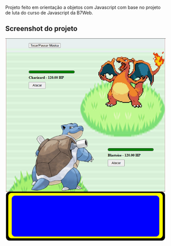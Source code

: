 Projeto feito em orientação a objetos com Javascript com base no projeto de luta do curso de Javascript da B7Web.

## Screenshot do projeto

<img src="./assets/img/Screenshot.png" alt="Screenshot do projeto">
